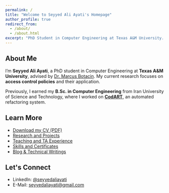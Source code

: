 ```yaml
---
permalink: /
title: "Welcome to Seyyed Ali Ayati's Homepage"
author_profile: true
redirect_from: 
  - /about/
  - /about.html
excerpt: "PhD Student in Computer Engineering at Texas A&M University. Researching access control, system security, and reverse engineering."
---
```


## About Me

I’m **Seyyed Ali Ayati**, a PhD student in Computer Engineering at **Texas A&M University**, advised by [Dr. Marcus Botacin](https://marcusbotacin.github.io/). My current research focuses on **access control policies** and their application.

Previously, I earned my **B.Sc. in Computer Engineering** from Iran University of Science and Technology, where I worked on [**CodART**](https://github.com/m-zakeri/CodART), an automated refactoring system.

## Learn More
- [Download my CV (PDF)](/files/cv.pdf)
- [Research and Projects](/projects)
- [Teaching and TA Experience](/teaching)
- [Skills and Certificates](/skills)
- [Blog & Technical Writings](/blog)

## Let's Connect
- LinkedIn: [@seyyedaliayati](https://www.linkedin.com/in/seyyedaliayati/)
- E-Mail: [seyyedaliayati@gmail.com](mailto:seyyedaliayati@gmail.com)
